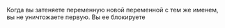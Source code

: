 Когда вы затеняете переменную новой переменной с тем же именем, вы не уничтожаете первую. Вы ее блокируете